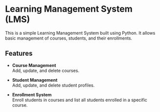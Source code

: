 # Learning Management System (LMS)

This is a simple Learning Management System built using Python. It allows basic management of courses, students, and their enrollments.

## Features

- **Course Management**  
  Add, update, and delete courses.

- **Student Management**  
  Add, update, and delete student profiles.

- **Enrollment System**  
  Enroll students in courses and list all students enrolled in a specific course.
